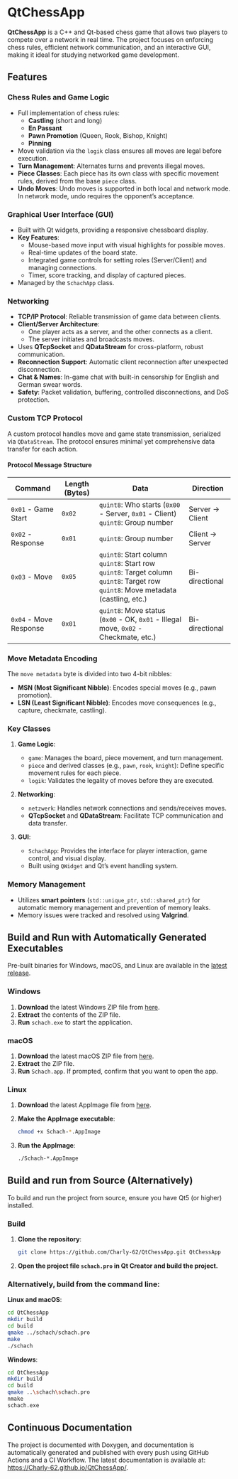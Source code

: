 # QtChessApp

**QtChessApp** is a C++ and Qt-based chess game that allows two players to compete over a network in real time. The project focuses on enforcing chess rules, efficient network communication, and an interactive GUI, making it ideal for studying networked game development.

## Features

### Chess Rules and Game Logic
- Full implementation of chess rules:
  - **Castling** (short and long)
  - **En Passant**
  - **Pawn Promotion** (Queen, Rook, Bishop, Knight)
  - **Pinning**
- Move validation via the `logik` class ensures all moves are legal before execution.
- **Turn Management**: Alternates turns and prevents illegal moves.
- **Piece Classes**: Each piece has its own class with specific movement rules, derived from the base `piece` class.
- **Undo Moves**: Undo moves is supported in both local and network mode. In network mode, undo requires the opponent’s acceptance.

### Graphical User Interface (GUI)
- Built with Qt widgets, providing a responsive chessboard display.
- **Key Features**:
  - Mouse-based move input with visual highlights for possible moves.
  - Real-time updates of the board state.
  - Integrated game controls for setting roles (Server/Client) and managing connections.
  - Timer, score tracking, and display of captured pieces.
- Managed by the `SchachApp` class.

### Networking
- **TCP/IP Protocol**: Reliable transmission of game data between clients.
- **Client/Server Architecture**:
  - One player acts as a server, and the other connects as a client.
  - The server initiates and broadcasts moves.
- Uses **QTcpSocket** and **QDataStream** for cross-platform, robust communication.
- **Reconnection Support**: Automatic client reconnection after unexpected disconnection.
- **Chat & Names**: In-game chat with built-in censorship for English and German swear words.
- **Safety**: Packet validation, buffering, controlled disconnections, and DoS protection.

### Custom TCP Protocol

A custom protocol handles move and game state transmission, serialized via `QDataStream`. The protocol ensures minimal yet comprehensive data transfer for each action.

#### Protocol Message Structure

| **Command**       | **Length (Bytes)** | **Data**                                                                                                                                             | **Direction**  |
|-------------------|--------------------|------------------------------------------------------------------------------------------------------------------------------------------------------|----------------|
| `0x01` - Game Start    | `0x02`                | `quint8`: Who starts (`0x00` - Server, `0x01` - Client) <br> `quint8`: Group number                                                                 | Server → Client |
| `0x02` - Response      | `0x01`                | `quint8`: Group number                                                                                                                               | Client → Server |
| `0x03` - Move          | `0x05`                | `quint8`: Start column <br> `quint8`: Start row <br> `quint8`: Target column <br> `quint8`: Target row <br> `quint8`: Move metadata (castling, etc.) | Bi-directional  |
| `0x04` - Move Response | `0x01`                | `quint8`: Move status (`0x00` - OK, `0x01` - Illegal move, `0x02` - Checkmate, etc.)                                                                 | Bi-directional  |

### Move Metadata Encoding

The `move metadata` byte is divided into two 4-bit nibbles:
- **MSN (Most Significant Nibble)**: Encodes special moves (e.g., pawn promotion).
- **LSN (Least Significant Nibble)**: Encodes move consequences (e.g., capture, checkmate, castling).

### Key Classes

1. **Game Logic**:
   - `game`: Manages the board, piece movement, and turn management.
   - `piece` and derived classes (e.g., `pawn`, `rook`, `knight`): Define specific movement rules for each piece.
   - `logik`: Validates the legality of moves before they are executed.

2. **Networking**:
   - `netzwerk`: Handles network connections and sends/receives moves.
   - **QTcpSocket** and **QDataStream**: Facilitate TCP communication and data transfer.

3. **GUI**:
   - `SchachApp`: Provides the interface for player interaction, game control, and visual display.
   - Built using `QWidget` and Qt’s event handling system.

### Memory Management
- Utilizes **smart pointers** (`std::unique_ptr`, `std::shared_ptr`) for automatic memory management and prevention of memory leaks.
- Memory issues were tracked and resolved using **Valgrind**.


## Build and Run with Automatically Generated Executables

Pre-built binaries for Windows, macOS, and Linux are available in the [latest release](https://github.com/Charly-62/QtChessApp/releases/latest).

### **Windows**

1. **Download** the latest Windows ZIP file from [here](https://github.com/Charly-62/QtChessApp/releases/latest/download/QtChessApp_Windows.zip).
2. **Extract** the contents of the ZIP file.
3. **Run** `schach.exe` to start the application.

### **macOS**

1. **Download** the latest macOS ZIP file from [here](https://github.com/Charly-62/QtChessApp/releases/latest/download/QtChessApp_macOS.zip).
2. **Extract** the ZIP file.
3. **Run** `Schach.app`. If prompted, confirm that you want to open the app.

### **Linux**

1. **Download** the latest AppImage file from [here](https://github.com/Charly-62/QtChessApp/releases/latest/download/QtChessApp_Linux.AppImage).
2. **Make the AppImage executable**:

   ```bash
   chmod +x Schach-*.AppImage
   ```

3. **Run the AppImage**:

   ```bash
   ./Schach-*.AppImage
   ```

## Build and run from Source (Alternatively)

To build and run the project from source, ensure you have Qt5 (or higher) installed.

### **Build**

1. **Clone the repository**:

   ```bash
   git clone https://github.com/Charly-62/QtChessApp.git QtChessApp
   ```

2. **Open the project file `schach.pro` in Qt Creator and build the project.**

### **Alternatively, build from the command line:**

**Linux and macOS**:

   ```bash
   cd QtChessApp
   mkdir build
   cd build
   qmake ../schach/schach.pro
   make
   ./schach
   ```

**Windows**:

   ```bash
   cd QtChessApp
   mkdir build
   cd build
   qmake ..\schach\schach.pro
   nmake
   schach.exe
   ```

## Continuous Documentation

The project is documented with Doxygen, and documentation is automatically generated and published with every push using GitHub Actions and a CI Workflow. The latest documentation is available at: https://Charly-62.github.io/QtChessApp/.
